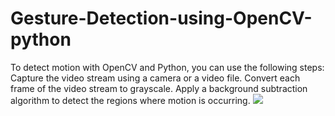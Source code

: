 # Gesture-Detection-using-OpenCV-python
To detect motion with OpenCV and Python, you can use the following steps: Capture the video stream using a camera or a video file. Convert each frame of the video stream to grayscale. Apply a background subtraction algorithm to detect the regions where motion is occurring.
![](http://alsani.me/wp-content/uploads/2023/09/Screenshot-2023-09-05-211844.png)
